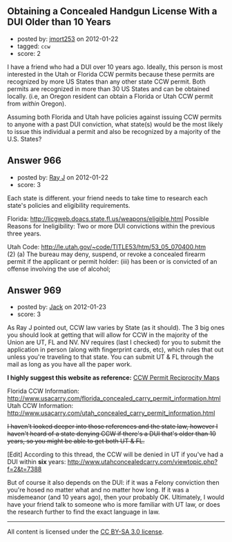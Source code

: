 ## Obtaining a Concealed Handgun License With a DUI Older than 10 Years

- posted by: [jmort253](https://stackexchange.com/users/-1/115-jmort253) on 2012-01-22
- tagged: `ccw`
- score: 2

I have a friend who had a DUI over 10 years ago. Ideally, this person is most interested in the Utah or Florida CCW permits because these permits are recognized by more US States than any other state CCW permit. Both permits are recognized in more than 30 US States and can be obtained locally. (i.e, an Oregon resident can obtain a Florida or Utah CCW permit from *within* Oregon).

Assuming both Florida and Utah have policies against issuing CCW permits to anyone with a past DUI conviction, what state(s) would be the most likely to issue this individual a permit and also be recognized by a majority of the U.S. States? 


## Answer 966

- posted by: [Ray J](https://stackexchange.com/users/-1/166-ray-j) on 2012-01-22
- score: 3

Each state is different.  your friend needs to take time to research each state's policies and eligibility requirements.

Florida:  http://licgweb.doacs.state.fl.us/weapons/eligible.html
  Possible Reasons for Ineligibility:  Two or more DUI convictions within the previous three years.

Utah Code: http://le.utah.gov/~code/TITLE53/htm/53_05_070400.htm  
(2) (a) The bureau may deny, suspend, or revoke a concealed firearm permit if the applicant or permit holder:
          (iii) has been or is convicted of an offense involving the use of alcohol;


## Answer 969

- posted by: [Jack](https://stackexchange.com/users/-1/382-jack) on 2012-01-23
- score: 3

<p>As Ray J pointed out, CCW law varies by State (as it should). The 3 big ones you should look at getting that will allow for CCW in the majority of the Union are UT, FL and NV.  NV requires (last I checked) for you to submit the application in person (along with fingerprint cards, etc), which rules that out unless you're traveling to that state. You can submit UT &amp; FL through the mail as long as you have all the paper work.</p>

<p><strong>I highly suggest this website as reference:</strong> <a href="http://www.usacarry.com/concealed_carry_permit_reciprocity_maps.html" rel="nofollow">CCW Permit Reciprocity Maps</a></p>

<p>Florida CCW Information:  <a href="http://www.usacarry.com/florida_concealed_carry_permit_information.html" rel="nofollow">http://www.usacarry.com/florida_concealed_carry_permit_information.html</a>
Utah CCW Information: <a href="http://www.usacarry.com/utah_concealed_carry_permit_information.html" rel="nofollow">http://www.usacarry.com/utah_concealed_carry_permit_information.html</a></p>

<p><strike>I haven't looked deeper into those references and the state law, however I haven't heard of a state denying CCW if there's a DUI that's older than 10 years, so you might be able to get both UT &amp; FL.</strike></p>

<p>[Edit] According to this thread, the CCW will be denied in UT if you've had a DUI within <strong>six</strong> years: <a href="http://www.utahconcealedcarry.com/viewtopic.php?f=2&amp;t=7388" rel="nofollow">http://www.utahconcealedcarry.com/viewtopic.php?f=2&amp;t=7388</a></p>

<p>But of course it also depends on the DUI: if it was a Felony conviction then you're hosed no matter what and no matter how long. If it was a misdemeanor (and 10 years ago), then your probably OK. Ultimately, I would have your friend talk to someone who is more familiar with UT law, or does the research further to find the exact language in law.</p>




---

All content is licensed under the [CC BY-SA 3.0 license](https://creativecommons.org/licenses/by-sa/3.0/).
